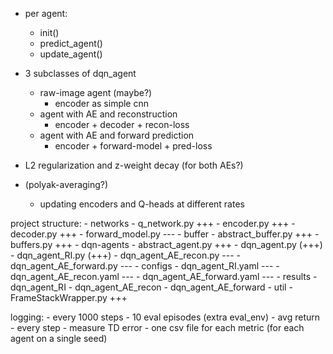 - per agent: 
    - init()
    - predict_agent()
    - update_agent()

- 3 subclasses of dqn_agent
    - raw-image agent (maybe?)
        - encoder as simple cnn
    - agent with AE and reconstruction
        - encoder + decoder + recon-loss
    - agent with AE and forward prediction
        - encoder + forward-model + pred-loss

- L2 regularization and z-weight decay (for both AEs?)

- (polyak-averaging?)
    - updating encoders and Q-heads at different rates



project structure:
    - networks
        - q_network.py +++
        - encoder.py +++
        - decoder.py +++
        - forward_model.py ---
    - buffer
        - abstract_buffer.py +++
        - buffers.py +++
    - dqn-agents
        - abstract_agent.py +++
        - dqn_agent.py (+++)
        - dqn_agent_RI.py (+++)
        - dqn_agent_AE_recon.py ---
        - dqn_agent_AE_forward.py ---
    - configs
        - dqn_agent_RI.yaml ---
        - dqn_agent_AE_recon.yaml ---
        - dqn_agent_AE_forward.yaml ---
    - results
        - dqn_agent_RI
        - dqn_agent_AE_recon
        - dqn_agent_AE_forward
    - util
        - FrameStackWrapper.py +++

logging:
    - every 1000 steps
        - 10 eval episodes (extra eval_env)
            - avg return
    - every step
        - measure TD error
    - one csv file for each metric (for each agent on a single seed)

